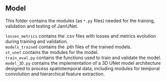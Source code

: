 ## Model

This folder contains the modules (as <code>*.py</code> files) needed for the training, validation and testing of JamUNet.

<code>losses_metrics</code> contains the .csv files with losses and metrics evolution during training and validation.
\
<code>models_trained</code> contains the .pth files of the trained models.
\
<code>st_unet</code> contains the modules for the model.
\
<code>train_eval.py</code> contains the functions used to train and validate the model.
\
<code>model_3D.py</code> contains the implementation of a 3D UNet model architecture designed to process spatiotemporal data, including modules for temporal convolution and hierarchical feature extraction.
